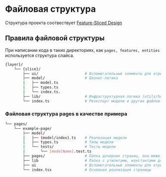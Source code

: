 # Файловая структура

Структура проекта соотвествует [Feature-Sliced Design](https://feature-sliced.design/ru/docs/get-started/overview)

## Правила файловой структуры

При написании кода в таких директориях, как `pages, features, entities` используется структура слайса.

```sh
{layer}/
    └── {slice}/
        ├── ui/                     # Вспомогательные элементы для отрисовки родительской страницы 
        ├── model/                  # Бизнес-логика
        |   ├── model.ts            
        |   ├── types.ts
        |   └── index.ts.           
        ├── lib/                    # Инфраструктурная логика (utils/helpers/constants)
        └── index.ts                # Реэкспорт модели и других файлов при необходимости
``` 

### Файловая структура pages в качестве примера

```sh
└── pages/
    └── example-page/
        ├── model/
        |   ├── (model/index).ts    # Реализация модели
        |   ├── types.ts            # Типы модели
        |   └── tests/              # Тесты модели
        |       └── [modelName].test.ts
        ├── pages/                  # Папка дочерних страниц, она может повторять полностью файловую структуру своего родителя, в том числе может иметь своего ребенка
        ├── lib                     # Папка с утилитами, константами для родительского компонента. Если предполагается, что эта утилита/константы могут применяться не только в этом компоненте - необходимо вынести эту утилиту в src/shared/(utils|constants).
        ├── ui                      # Вспомогательные элементы для отрисовки родительской страницы
        └── index.tsx               # Основная реализация страницы
``` 
